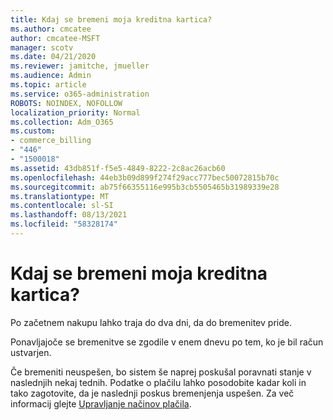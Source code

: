 ```yaml
---
title: Kdaj se bremeni moja kreditna kartica?
ms.author: cmcatee
author: cmcatee-MSFT
manager: scotv
ms.date: 04/21/2020
ms.reviewer: jamitche, jmueller
ms.audience: Admin
ms.topic: article
ms.service: o365-administration
ROBOTS: NOINDEX, NOFOLLOW
localization_priority: Normal
ms.collection: Adm_O365
ms.custom:
- commerce_billing
- "446"
- "1500018"
ms.assetid: 43db851f-f5e5-4849-8222-2c8ac26acb60
ms.openlocfilehash: 44eb3b09d899f274f29acc777bec50072815b70c
ms.sourcegitcommit: ab75f66355116e995b3cb5505465b31989339e28
ms.translationtype: MT
ms.contentlocale: sl-SI
ms.lasthandoff: 08/13/2021
ms.locfileid: "58328174"
---
```

# <a name="when-is-my-credit-card-charged"></a>Kdaj se bremeni moja kreditna kartica?

Po začetnem nakupu lahko traja do dva dni, da do bremenitev pride.
  
Ponavljajoče se bremenitve se zgodile v enem dnevu po tem, ko je bil račun ustvarjen.
  
Če bremeniti neuspešen, bo sistem še naprej poskušal poravnati stanje v naslednjih nekaj tednih. Podatke o plačilu lahko posodobite kadar koli in tako zagotovite, da je naslednji poskus bremenjenja uspešen. Za več informacij glejte [Upravljanje načinov plačila](https://docs.microsoft.com/microsoft-365/commerce/billing-and-payments/manage-payment-methods).